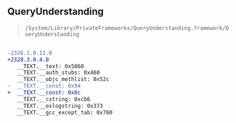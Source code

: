 ## QueryUnderstanding

> `/System/Library/PrivateFrameworks/QueryUnderstanding.framework/QueryUnderstanding`

```diff

-2326.1.0.11.0
+2328.3.0.4.0
   __TEXT.__text: 0x5860
   __TEXT.__auth_stubs: 0x460
   __TEXT.__objc_methlist: 0x52c
-  __TEXT.__const: 0x94
+  __TEXT.__const: 0x8c
   __TEXT.__cstring: 0xcb6
   __TEXT.__oslogstring: 0x373
   __TEXT.__gcc_except_tab: 0x760

```
